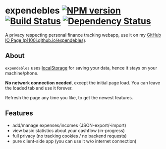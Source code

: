 # expendebles [![NPM version][npm-image]][npm-url] [![Build Status][travis-image]][travis-url] [![Dependency Status][daviddm-image]][daviddm-url]

A privacy respecting personal finance tracking webapp, use it on my [GitHub IO Page (p1100i.github.io/expendebles)][github-io].

## About
`expendebles` uses [localStorage][mozilla-localStorage] for saving your data, hence it stays on your machine/phone.

**No network connection needed**, except the initial page load. You can leave the loaded tab and use it forever.

Refresh the page any time you like, to get the newest features.

## Features
- add/manage expenses/incomes (JSON-export/-import)
- view basic statistics about your cashflow (in-progress)
- full privacy (no tracking cookies / no backend requests)
- pure client-side app (you can use it w/o internet connection)

[github-io]: https://p1100i.github.io/expendebles
[mozilla-localStorage]: https://developer.mozilla.org/en/docs/Web/API/Window/localStorage
[npm-image]: https://badge.fury.io/js/expendebles.svg
[npm-url]: https://npmjs.org/package/expendebles
[travis-image]: https://travis-ci.org/p1100i/expendebles.svg?branch=master
[travis-url]: https://travis-ci.org/p1100i/expendebles
[daviddm-image]: https://david-dm.org/p1100i/expendebles.svg?theme=shields.io
[daviddm-url]: https://david-dm.org/p1100i/expendebles
